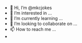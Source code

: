 - 👋 Hi, I’m @mkcjokes
- 👀 I’m interested in ...
- 🌱 I’m currently learning ...
- 💞️ I’m looking to collaborate on ...
- 📫 How to reach me ...
-
<!---
mkcjokes/mkcjokes is a ✨ special ✨ repository because its `README.md` (this file) appears on your GitHub profile.
You can click the Preview link to take a look at your changes.
--->
